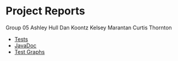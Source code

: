 # Project Reports

Group 05
Ashley Hull
Dan Koontz
Kelsey Marantan
Curtis Thornton

* [Tests](./reports/tests/test/)
* [JavaDoc](./docs/javadoc/)
* [Test Graphs](./report-accumulator)
